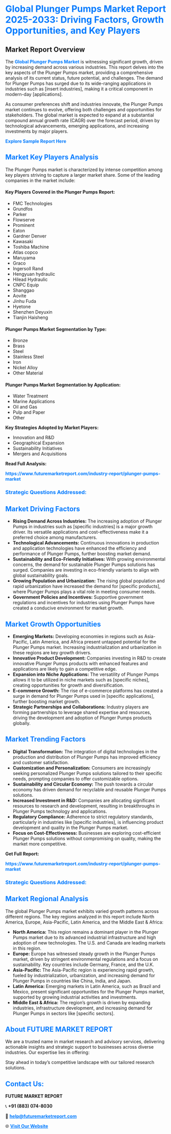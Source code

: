 <h1 style="color: #007BFF;">Global Plunger Pumps Market Report 2025-2033: Driving Factors, Growth Opportunities, and Key Players</h1>

<section id="overview">
<h2>Market Report Overview</h2>
<p>The <a href="https://www.futuremarketreport.com/industry-report/plunger-pumps-market" style="color: #007BFF; text-decoration: none;"><strong>Global Plunger Pumps Market</strong></a> is witnessing significant growth, driven by increasing demand across various industries. This report delves into the key aspects of the Plunger Pumps market, providing a comprehensive analysis of its current status, future potential, and challenges. The demand for Plunger Pumps has surged due to its wide-ranging applications in industries such as [insert industries], making it a critical component in modern-day [applications].</p>
<p>As consumer preferences shift and industries innovate, the Plunger Pumps market continues to evolve, offering both challenges and opportunities for stakeholders. The global market is expected to expand at a substantial compound annual growth rate (CAGR) over the forecast period, driven by technological advancements, emerging applications, and increasing investments by major players.</p>
</section>

<section id="overview">
<p><a href="https://www.futuremarketreport.com/request-sample/reportId=91777" style="color: #007BFF; text-decoration: none;"><strong>Explore Sample Report Here</strong></a></p>
</section>

<section id="key-players">
<h2 style="color: #007BFF;">Market Key Players Analysis</h2>
<p>The Plunger Pumps market is characterized by intense competition among key players striving to capture a larger market share. Some of the leading companies in the market include:</p>
<h4>Key Players Covered in the Plunger Pumps Report:</h4>
<ul><li>FMC Technologies</li><li>Grundfos</li><li>Parker</li><li>Flowserve</li><li>Prominent</li><li>Eaton</li><li>Gardner Denver</li><li>Kawasaki</li><li>Toshiba Machine</li><li>Atlas copco</li><li>Maruyama</li><li>Graco</li><li>Ingersoll Rand</li><li>Hengyuan hydraulic</li><li>Hilead Hydraulic</li><li>CNPC Equip</li><li>Shanggao</li><li>Aovite</li><li>Jinhu Fuda</li><li>Hyetone</li><li>Shenzhen Deyuxin</li><li>Tianjin Haisheng</li></ul>
<h4>Plunger Pumps Market Segmentation by Type:</h4>
<ul><li>Bronze</li><li>Brass</li><li>Steel</li><li>Stainless Steel</li><li>Iron</li><li>Nickel Alloy</li><li>Other Material</li></ul>

<h4>Plunger Pumps Market Segmentation by Application:</h4>
<ul><li>Water Treatment</li><li>Marine Applications</li><li>Oil and Gas</li><li>Pulp and Paper</li><li>Other</li></ul>
<p><strong>Key Strategies Adopted by Market Players:</strong></p>
<ul>
<li>Innovation and R&D</li>
<li>Geographical Expansion</li>
<li>Sustainability Initiatives</li>
<li>Mergers and Acquisitions</li>
</ul>
</section>

<section>
<p><strong>Read Full Analysis: </strong></p><a href="https://www.futuremarketreport.com/industry-report/plunger-pumps-market" style="color: #007BFF; text-decoration: none;"><strong>https://www.futuremarketreport.com/industry-report/plunger-pumps-market</strong></a>
<h3 style="color: #007BFF;">Strategic Questions Addressed:</h3>
</section>

<section id="driving-factors">
<h2 style="color: #007BFF;">Market Driving Factors</h2>
<ul>
<li><strong>Rising Demand Across Industries:</strong> The increasing adoption of Plunger Pumps in industries such as [specific industries] is a major growth driver. Its versatile applications and cost-effectiveness make it a preferred choice among manufacturers.</li>
<li><strong>Technological Advancements:</strong> Continuous innovations in production and application technologies have enhanced the efficiency and performance of Plunger Pumps, further boosting market demand.</li>
<li><strong>Sustainability and Eco-Friendly Initiatives:</strong> With growing environmental concerns, the demand for sustainable Plunger Pumps solutions has surged. Companies are investing in eco-friendly variants to align with global sustainability goals.</li>
<li><strong>Growing Population and Urbanization:</strong> The rising global population and rapid urbanization have increased the demand for [specific products], where Plunger Pumps plays a vital role in meeting consumer needs.</li>
<li><strong>Government Policies and Incentives:</strong> Supportive government regulations and incentives for industries using Plunger Pumps have created a conducive environment for market growth.</li>
</ul>
</section>

<section id="growth-opportunities">
<h2 style="color: #007BFF;">Market Growth Opportunities</h2>
<ul>
<li><strong>Emerging Markets:</strong> Developing economies in regions such as Asia-Pacific, Latin America, and Africa present untapped potential for the Plunger Pumps market. Increasing industrialization and urbanization in these regions are key growth drivers.</li>
<li><strong>Innovative Product Development:</strong> Companies investing in R&D to create innovative Plunger Pumps products with enhanced features and applications are likely to gain a competitive edge.</li>
<li><strong>Expansion into Niche Applications:</strong> The versatility of Plunger Pumps allows it to be utilized in niche markets such as [specific niches], creating opportunities for growth and diversification.</li>
<li><strong>E-commerce Growth:</strong> The rise of e-commerce platforms has created a surge in demand for Plunger Pumps used in [specific applications], further boosting market growth.</li>
<li><strong>Strategic Partnerships and Collaborations:</strong> Industry players are forming partnerships to leverage shared expertise and resources, driving the development and adoption of Plunger Pumps products globally.</li>
</ul>
</section>

<section id="trending-factors">
<h2 style="color: #007BFF;">Market Trending Factors</h2>
<ul>
<li><strong>Digital Transformation:</strong> The integration of digital technologies in the production and distribution of Plunger Pumps has improved efficiency and customer satisfaction.</li>
<li><strong>Customization and Personalization:</strong> Consumers are increasingly seeking personalized Plunger Pumps solutions tailored to their specific needs, prompting companies to offer customizable options.</li>
<li><strong>Sustainability and Circular Economy:</strong> The push towards a circular economy has driven demand for recyclable and reusable Plunger Pumps solutions.</li>
<li><strong>Increased Investment in R&D:</strong> Companies are allocating significant resources to research and development, resulting in breakthroughs in Plunger Pumps technology and applications.</li>
<li><strong>Regulatory Compliance:</strong> Adherence to strict regulatory standards, particularly in industries like [specific industries], is influencing product development and quality in the Plunger Pumps market.</li>
<li><strong>Focus on Cost-Effectiveness:</strong> Businesses are exploring cost-efficient Plunger Pumps solutions without compromising on quality, making the market more competitive.</li>
</ul>
</section>

<section>
<p><strong>Get Full Report: </strong></p><a href="https://www.futuremarketreport.com/industry-report/plunger-pumps-market" style="color: #007BFF; text-decoration: none;"><strong>https://www.futuremarketreport.com/industry-report/plunger-pumps-market</strong></a>
<h3 style="color: #007BFF;">Strategic Questions Addressed:</h3>
</section>


<section id="regional-analysis">
<h2 style="color: #007BFF;">Market Regional Analysis</h2>
<p>The global Plunger Pumps market exhibits varied growth patterns across different regions. The key regions analyzed in this report include North America, Europe, Asia-Pacific, Latin America, and the Middle East & Africa:</p>
<ul>
<li><strong>North America:</strong> This region remains a dominant player in the Plunger Pumps market due to its advanced industrial infrastructure and high adoption of new technologies. The U.S. and Canada are leading markets in this region.</li>
<li><strong>Europe:</strong> Europe has witnessed steady growth in the Plunger Pumps market, driven by stringent environmental regulations and a focus on sustainability. Key countries include Germany, France, and the U.K.</li>
<li><strong>Asia-Pacific:</strong> The Asia-Pacific region is experiencing rapid growth, fueled by industrialization, urbanization, and increasing demand for Plunger Pumps in countries like China, India, and Japan.</li>
<li><strong>Latin America:</strong> Emerging markets in Latin America, such as Brazil and Mexico, present significant opportunities for the Plunger Pumps market, supported by growing industrial activities and investments.</li>
<li><strong>Middle East & Africa:</strong> The region’s growth is driven by expanding industries, infrastructure development, and increasing demand for Plunger Pumps in sectors like [specific sectors].</li>
</ul>
</section>

<footer>
<h2 style="color: #007BFF;">About FUTURE MARKET REPORT</h2>
<p>We are a trusted name in market research and advisory services, delivering actionable insights and strategic support to businesses across diverse industries. Our expertise lies in offering:</p>

<p>Stay ahead in today’s competitive landscape with our tailored research solutions.</p>

<h2 style="color: #007BFF;">Contact Us:</h2>
<p><strong>FUTURE MARKET REPORT</strong></p>
<p>📞 <strong>+91 (883) 074-8030</strong></p>
<p>📧 <strong><a href="mailto:help@futuremarketreport.com" style="color: #007BFF;">help@futuremarketreport.com</a></strong></p>
<p>🌐 <strong><a href="https://www.futuremarketreport.com/" style="color: #007BFF;">Visit Our Website</a></strong></p>
</footer>
